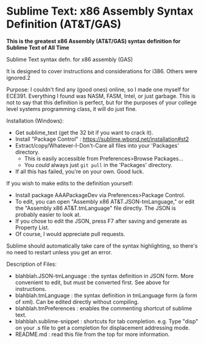 Sublime Text: x86 Assembly Syntax Definition (AT&T/GAS)
==========================

**This is the greatest x86 Assembly (AT&amp;T/GAS) syntax definition for Sublime Text of All Time**

Sublime Text syntax defn. for x86 assembly (GAS)

It is designed to cover instructions and considerations for i386. Others were ignored.2

Purpose:  I couldn't find any (good ones) online, so I made one myself for ECE391.  Everything I found was NASM, FASM, Intel, or just garbage. This is not to say that this definition is perfect, but for the purposes of your college level systems programming class, it will do just fine.

Installation (Windows):
- Get sublime_text (get the 32 bit if you want to crack it).
- Install "Package Control" : https://sublime.wbond.net/installation#st2
- Extract/copy/Whatever-I-Don't-Care all files into your 'Packages' directory.
    - This is easily accessible from Preferences>Browse Packages...
    - You *could* always just `git pull` in the 'Packages' directory.
- If all this has failed, you're on your own. Good luck.

If you wish to make edits to the definition yourself:
- Install package AAAPackageDev via Preferences>Package Control.
- To edit, you can open "Assembly x86 AT&T.JSON-tmLanguage," or edit the "Assembly x86 AT&T.tmLanguage" file directly. The JSON is probably easier to look at.
- If you chose to edit the JSON, press F7 after saving and generate as Property List.
- Of course, I would appreciate pull requests.

Sublime should automatically take care of the syntax highlighting, so there's no need to restart unless you get an error.


Description of Files:
- blahblah.JSON-tmLanguage : the syntax definition in JSON form. More convenient to edit, but must be converted first. See above for instructions.
- blahblah.tmLanguage : the syntax definition in tmLanguage form (a form of xml). Can be edited directly without compiling.
- blahblah.tmPreferences : enables the commenting shortcut of sublime text.
- blahblah.sublime-snippet : shortcuts for tab completion. e.g. Type "disp" on your .s file to get a completion for displacement addressing mode.
- README.md : read this file from the top for more information.
